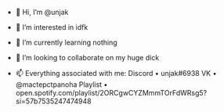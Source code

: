 - 👋 Hi, I’m @unjak

- 👀 I’m interested in idfk

- 🌱 I’m currently learning nothing

- 💞️ I’m looking to collaborate on my huge dick

- 📫 Everything associated with me:
      Discord • unjak#6938
      VK • @mactepctpanoha
      Playlist • open.spotify.com/playlist/2ORCgwCYZMmmTOrFdWRsg5?si=57b7535247474948
